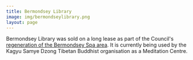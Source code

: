 ```yaml
---
title: Bermondsey Library 
image: img/bermondseylibrary.png
layout: page
---
```

Bermondsey Library was sold on a long lease as part of the Council's [regeneration of the Bermondsey Spa area](https://www.35percent.org/bermondsey-spa/). It is currently being used by the Kagyu Samye Dzong Tibetan Buddhist organisation as a Meditation Centre.
